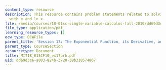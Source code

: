 ```yaml
---
content_type: resource
description: This resource contains problem statements related to solving equations
  with e and ln x.
file: /media/courses/18-01sc-single-variable-calculus-fall-2010/dd69d3c6a003824b372038b310574867_MIT18_01SCF10_ex17prb.pdf
file_type: application/pdf
learning_resource_types: []
ocw_type: OCWFile
parent_title: 'Session 17: The Exponential Function, its Derivative, and its Inverse'
parent_type: CourseSection
resourcetype: Document
title: MIT18_01SCF10_ex17prb.pdf
uid: dd69d3c6-a003-824b-3720-38b310574867
---
```

